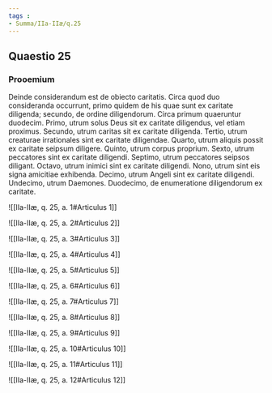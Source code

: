 ```yaml
---
tags : 
- Summa/IIa-IIæ/q.25
---
```


## Quaestio 25

### Prooemium

Deinde considerandum est de obiecto caritatis. Circa quod duo consideranda occurrunt, primo quidem de his quae sunt ex caritate diligenda; secundo, de ordine diligendorum. Circa primum quaeruntur duodecim. Primo, utrum solus Deus sit ex caritate diligendus, vel etiam proximus. Secundo, utrum caritas sit ex caritate diligenda. Tertio, utrum creaturae irrationales sint ex caritate diligendae. Quarto, utrum aliquis possit ex caritate seipsum diligere. Quinto, utrum corpus proprium. Sexto, utrum peccatores sint ex caritate diligendi. Septimo, utrum peccatores seipsos diligant. Octavo, utrum inimici sint ex caritate diligendi. Nono, utrum sint eis signa amicitiae exhibenda. Decimo, utrum Angeli sint ex caritate diligendi. Undecimo, utrum Daemones. Duodecimo, de enumeratione diligendorum ex caritate.

![[IIa-IIæ, q. 25, a. 1#Articulus 1]]

![[IIa-IIæ, q. 25, a. 2#Articulus 2]]

![[IIa-IIæ, q. 25, a. 3#Articulus 3]]

![[IIa-IIæ, q. 25, a. 4#Articulus 4]]

![[IIa-IIæ, q. 25, a. 5#Articulus 5]]

![[IIa-IIæ, q. 25, a. 6#Articulus 6]]

![[IIa-IIæ, q. 25, a. 7#Articulus 7]]

![[IIa-IIæ, q. 25, a. 8#Articulus 8]]

![[IIa-IIæ, q. 25, a. 9#Articulus 9]]

![[IIa-IIæ, q. 25, a. 10#Articulus 10]]

![[IIa-IIæ, q. 25, a. 11#Articulus 11]]

![[IIa-IIæ, q. 25, a. 12#Articulus 12]]


